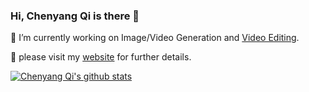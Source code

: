 ### Hi, Chenyang Qi is there 👋



<!--
Here are some ideas to get you started:
- 🔭 I’m currently working on ...
- 🌱 I’m currently learning ...
- 👯 I’m looking to collaborate on ...
- 🤔 I’m looking for help with ...
- 💬 Ask me about ...
- 📫 How to reach me: ...
- 😄 Pronouns: ...
- ⚡ Fun fact: ...
-->


🔭 I’m currently working on Image/Video Generation and [Video Editing](https://github.com/ChenyangQiQi/FateZero).

🌱 please visit my [website](http://chenyangqiqi.github.io) for further details.


[![Chenyang Qi's github stats](https://github-readme-stats.vercel.app/api?username=ChenyangQiQi&show_icons=true&theme=algolia)](http://chenyangqiqi.github.io)


